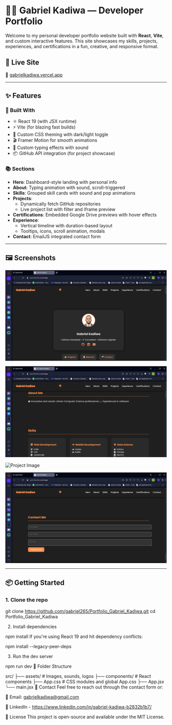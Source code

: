 # 👨‍💻 Gabriel Kadiwa — Developer Portfolio

Welcome to my personal developer portfolio website built with **React**, **Vite**, and custom interactive features. This site showcases my skills, projects, experiences, and certifications in a fun, creative, and responsive format.

## 🚀 Live Site

🔗 [gabrielkadiwa.vercel.app](https://gabrielkadiwa.vercel.app)

---

## ✨ Features

### 🔧 Built With
- ⚛️ React 19 (with JSX runtime)
- ⚡️ Vite (for blazing fast builds)
- 🎨 Custom CSS theming with dark/light toggle
- 🎬 Framer Motion for smooth animations
- 🎤 Custom typing effects with sound
- 📦 GitHub API integration (for project showcase)

### 📚 Sections

- **Hero**: Dashboard-style landing with personal info
- **About**: Typing animation with sound, scroll-triggered
- **Skills**: Grouped skill cards with sound and pop animations
- **Projects**:
  - Dynamically fetch GitHub repositories
  - Live project list with filter and iframe preview
- **Certifications**: Embedded Google Drive previews with hover effects
- **Experience**:
  - Vertical timeline with duration-based layout
  - Tooltips, icons, scroll animation, modals
- **Contact**: EmailJS integrated contact form

---

## 🖼️ Screenshots

![Hero Image](images/hero.png)  

![About Image](images/about.png)  

![Project Image](images/project.png)  

![Contact Image](images/contact.png) 

---

## 📦 Getting Started

### 1. Clone the repo

git clone https://github.com/gabriel265/Portfolio_Gabriel_Kadiwa.git
cd Portfolio_Gabriel_Kadiwa

2. Install dependencies

npm install
If you're using React 19 and hit dependency conflicts:


npm install --legacy-peer-deps

3. Run the dev server


npm run dev
🧪 Folder Structure

src/
├── assets/           # Images, sounds, logos
├── components/       # React components
├── App.css           # CSS modules and global App.css
├── App.jsx
└── main.jsx
📧 Contact
Feel free to reach out through the contact form or:

📧 Email: gabrielkadiwa@gmail.com

🔗 LinkedIn - https://www.linkedin.com/in/gabriel-kadiwa-b2832b1b7/

📄 License
This project is open-source and available under the MIT License.